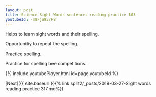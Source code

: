 ```yaml
---
layout: post
title: Science Sight Words sentences reading practice 103
youtubeId: -m8Fju857F8
---
```

 
 
Helps to learn sight words and their spelling.

Opportunitiy to repeat the spelling. 

Practice spelling. 
 
Practice for spelling bee competitions. 
 
{% include youtubePlayer.html id=page.youtubeId %}
 
 

[Next]({{ site.baseurl }}{% link  split2/_posts/2019-03-27-Sight words reading practice 317.md%})
 
